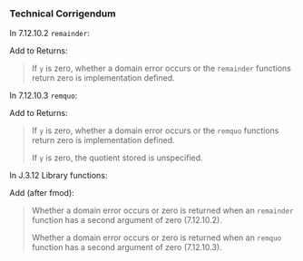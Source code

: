 ### Technical Corrigendum

In 7.12.10.2 `remainder`:

Add to Returns:

> If `y` is zero, whether a domain error occurs or the `remainder` functions
> return zero is implementation defined.

In 7.12.10.3 `remquo`:

Add to Returns:

> If `y` is zero, whether a domain error occurs or the `remquo` functions return
> zero is implementation defined.
> 
> If `y` is zero, the quotient stored is unspecified.

In J.3.12 Library functions:

Add (after fmod):

> Whether a domain error occurs or zero is returned when an `remainder` function
> has a second argument of zero (7.12.10.2).
> 
> Whether a domain error occurs or zero is returned when an `remquo` function has
> a second argument of zero (7.12.10.3).
